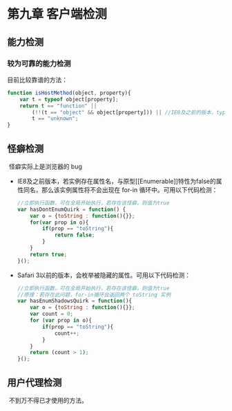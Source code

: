 # 第九章 客户端检测

## 能力检测

### 较为可靠的能力检测

目前比较靠谱的方法：

```javascript
function isHostMethod(object, property){
    var t = typeof object[property];
    return t == "function" ||
        (!!(t == "object" && object[property])) || //IE8及之前的版本，typeof函数类型返回object
        t == "unknown";
}
```

## 怪癖检测

​		怪癖实际上是浏览器的 bug

- IE8及之前版本，若实例存在属性名，与原型[[Enumerable]]特性为false的属性同名，那么该实例属性将不会出现在 for-in 循环中。可用以下代码检测：

    ```javascript
    //立即执行函数，可在全局开始执行，若存在该怪癖，则值为true
    var hasDontEnumQuirk = function() {
        var o = {toString : function(){}};
        for(var prop in o){
            if(prop == "toString"){
                return false;
            }
        }
        return true;
    }();
    ```

- Safari 3以前的版本，会枚举被隐藏的属性。可用以下代码检测：

    ```javascript
    //立即执行函数，可在全局开始执行，若存在该怪癖，则值为true
    //原理：若存在此问题，for-in循环会返回两个 toString 实例
    var hasEnumShadowsQuirk = function(){
        var o = {toString : function(){}};
        var count = 0;
        for (var prop in o){
            if(prop == "toString"){
                count++;
            }
        }
        return (count > 1);
    }();
    ```

## 用户代理检测

​		不到万不得已才使用的方法。

